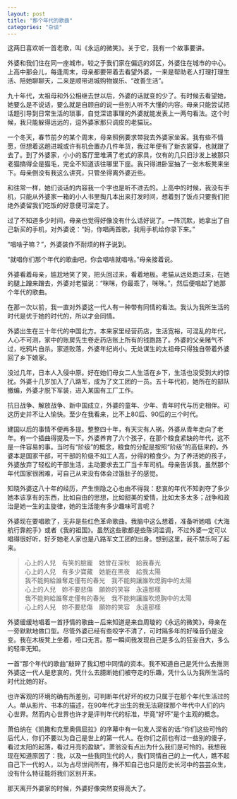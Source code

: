 ```yaml
---
layout: post
title: "那个年代的歌曲"
categories: "杂谈"
---
```

这两日喜欢听一首老歌，叫《永远的微笑》。关于它，我有一个故事要讲。

外婆和我们住在同一座城市。较之于我们家在偏远的郊区，外婆住在城市的中心。上高中那会儿，每逢周末，母亲都要带着去看望外婆，一来是帮助老人打理打理生活、陪她聊聊天，二来是顺带进城购物娱乐、“改善生活”。

九十年代，太祖母和外公相继去世以后，外婆的话就变的少了。有时候去看望她，她要么是不说话，要么就是自顾自的说一些别人听不大懂的内容。母亲只能尝试把话题引导到日常生活的琐事，自觉深谙事理的外婆就能发表上一两句看法。这个时候，我只能躲得远远的，逗外婆家那只调皮的老猫玩。

一个冬天，春节前夕的某个周末，母亲照例要求带我去外婆家坐客。我有些不情愿，但想着这趟进城或许有机会置办几件年货，我过年便有了新衣裳穿，也就跟了去了。到了外婆家，小小的客厅里堆满了老式的家具，仅有的几只旧沙发上被那只老猫搞得全是猫毛，完全不知道该往哪里下座。我只得进卧室抽了一张木板凳来坐下。母亲倒没有我这么讲究，只管坐得离外婆近些。

和往常一样，她们谈话的内容我一个字也是听不进去的。上高中的时候，我没有手机，只能从外婆家一箱的小人书里掏几本出来打发时间，想着到了饭点只要我们拒绝外婆留我们吃饭的好意便可溜走了。

过了不知道多少时间，母亲也觉得好像没有什么话好说了。一阵沉默，她拿出了自己新买的手机，对外婆说：“妈，你唱两首歌，我用手机给你录下来。”

“唱啥子嘛？”，外婆装作不耐烦的样子说到。

“就唱你们那个年代的歌曲吧，你会唱啥就唱啥。”母亲接着说。

外婆看着母亲，尴尬地笑了笑，把头回过来，看着地板。老猫从远处跑过来，在她的腿上蹭来蹭去，外婆对老猫说：“咪咪，你最乖了，咪咪。”，然后便唱起了她那个年代的歌曲。


在那一次以前，我一直对外婆这一代人有一种带有同情的看法。我认为我所生活的时代是优于她的时代的，所以才会同情。

外婆出生在三十年代的中国北方。本来家里经营药店，生活宽裕，可混乱的年代，人心不可测，家中的账房先生卷走药店账上所有的钱跑路了。外婆的父亲赌气不过，吃鸦片自杀。家道败落，外婆年纪尚小。无处谋生的太祖母只得独自带着外婆回了乡下娘家。

没过几年，日本人入侵中原。好在她们母女二人生活在乡下，生活也没受到大的惊扰。外婆十几岁加入了八路军，成为了文工团的一员。五十年代初，她所在的部队撤编，外婆才脱下军装，进入某国有工厂工作。

抗日战争、解放战争、新中国成立，外婆的童年、少年、青年时代与历史相伴。可这历史并不让人愉快。至少在我看来，比不上80后、90后的三个时代。

建国以后的事情不便再多提。整整四十年，有天灾有人祸，外婆从青年走向了老年。有一个插曲得提及一下。外婆养育了六个孩子，在那个粮食紧缺的年代，这不是一件容易的事。当时有“阶级”的概念，粮食的分配是按照“阶级”的高低来的。外婆本是国家干部，可干部的阶级不如工人高，分得的粮食少。为了养活她的孩子，外婆放弃了轻松的干部生活，主动要求去工厂当卡车司机。母亲告诉我，虽然那个年代国家很困难，可自己从来没有体会过饿肚子的感觉。

知晓外婆这八十年的经历，产生恻隐之心也由不得我：悲哀的年代不知剥夺了多少她本该享有的东西，比如自由的思想，比如甜美的爱情，比如太多太多；战争和政治是她一生的主旋律，她的生活能有多少趣味可言呢？


外婆现在要唱歌了，无非是些红色革命歌曲。我脑中这么想着，准备听她唱《大海航行靠舵手》或者《我的祖国》。虽然这些歌都是些陈词滥调，不过外婆一定可以唱得很好听，好歹她老人家也是八路军文工团的出身。想到这里，我不禁乐呵了起来。

> 心上的人兒　有笑的臉龐　她曾在深秋　給我春光  
> 心上的人兒　有多少寶藏　她能在黑夜　給我太陽  
> 我不能夠給誰奪走僅有的春光　我不能夠讓誰吹熄胸中的太陽  
> 心上的人兒　妳不要悲傷　願妳的笑容　永遠那樣  
> 我不能夠給誰奪走僅有的春光　我不能夠讓誰吹熄胸中的太陽  
> 心上的人兒　妳不要悲傷　願妳的笑容　永遠那樣﻿  

外婆缓缓地唱着一首抒情的歌曲－后来知道是来自周璇的《永远的微笑》，母亲在一旁默默地做口型。尽管外婆已经有些咬字不清了，可时隔多年的好嗓音仍是没变。我在木板凳上坐着，哑口无言。那一瞬间我发现自己是多么的狂妄自大，多么的轻率无知。

一首“那个年代的歌曲”敲碎了我幻想中同情的资本。我不知道自己是凭什么去推测外婆这一代人是悲哀的，凭什么去臆断她们被夺走的乐趣，凭什么认为我所生活的时代比她的好。

也许客观的环境的确有所差别，可判断年代好坏的权力只属于在那个年代生活过的人。单从影片、书本的描述，在90年代才出生的我无法窥探那个年代中人们的内心世界。然而内心世界也许才是评判年代的标准，毕竟“好坏”是个主观的概念。

萧伯纳在《凯撒和克里奥佩屈拉》的序幕中有一句发人深省的话:“你们这些可怜的后代人，你们不要以为自己是世上的第一代人。在你们之前也有过一些别的傻子，看过太阳的起落，看过月亮的盈缺”。萧翁没有点出为什么我们是可怜的。我想我现在知道原因了：我，以及一些我同生代的人，我们同情自己的上一代人，瞧不起自己下一代的人，以为占尽世间所有，殊不知自己也只是历史长河中的芸芸众生，没有什么特征能将我们区别开来。

那天离开外婆家的时候，外婆好像突然变得高大了。

